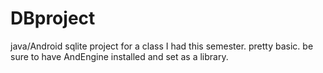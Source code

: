 DBproject
=========

java/Android sqlite project for a class I had this semester.  pretty basic.
be sure to have AndEngine installed and set as a library.
